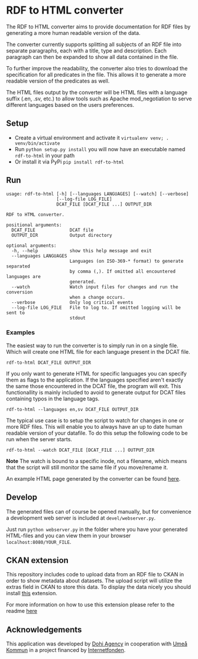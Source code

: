 # RDF to HTML converter

The RDF to HTML converter aims to provide documentation for RDF files by generating
a more human readable version of the data.

The converter currently supports splitting all subjects of an RDF file into separate paragraphs,
each with a title, type and description. Each paragraph can then be expanded to show all data
contained in the file.

To further improve the readability, the converter also tries to download the specification
for all predicates in the file. This allows it to generate a more readable version of the predicates
as well.

The HTML files output by the converter will be HTML files with a language suffix (.en, .sv, etc.)
to allow tools such as Apache mod_negotiation to serve different languages based on the users
preferences.

## Setup
* Create a virtual environment and activate it `virtualenv venv; . venv/bin/activate`
* Run `python setup.py install` you will now have an executable named `rdf-to-html` in your path
* Or install it via PyPi `pip install rdf-to-html`

## Run

    usage: rdf-to-html [-h] [--languages LANGUAGES] [--watch] [--verbose]
                       [--log-file LOG_FILE]
                       DCAT_FILE [DCAT_FILE ...] OUTPUT_DIR

    RDF to HTML converter.

    positional arguments:
      DCAT_FILE             DCAT file
      OUTPUT_DIR            Output directory

    optional arguments:
      -h, --help            show this help message and exit
      --languages LANGUAGES
                            Languages (on ISO-369-* format) to generate separated
                            by comma (,). If omitted all encountered languages are
                            generated.
      --watch               Watch input files for changes and run the conversion
                            when a change occurs.
      --verbose             Only log critical events
      --log-file LOG_FILE   File to log to. If omitted logging will be sent to
                            stdout


### Examples
The easiest way to run the converter is to simply run in on a single file.
Which will create one HTML file for each language present in the DCAT file.

    rdf-to-html DCAT_FILE OUTPUT_DIR

If you only want to generate HTML for specific languages you can specify them as
flags to the application. If the languages specified aren't exactly the same those encountered in the DCAT file, the program will exit.
This functionallity is mainly included to avoid to generate output for DCAT files containing typos in the language tags.

    rdf-to-html --languages en,sv DCAT_FILE OUTPUT_DIR

The typical use case is to setup the script to watch for changes in one or more RDF files.
This will enable you to always have an up to date human readable version of your datafile.
To do this setup the following code to be run when the server starts.

    rdf-to-html --watch DCAT_FILE [DCAT_FILE ...] OUTPUT_DIR

**Note** The watch is bound to a specific inode, not a filename, which means that the script
will still monitor the same file if you move/rename it.

An example HTML page generated by the converter can be found [here](http://opennorth.se/datasets/dcat).

## Develop
The generated files can of course be opened manually, but for convenience
a development web server is included at `devel/webserver.py`.

Just run `python webserver.py` in the folder where you have your
generated HTML-files and you can view them in your browser `localhost:8080/YOUR_FILE`.

## CKAN extension
This repository includes code to upload data from an RDF file to CKAN in order to show metadata about datasets. The upload script will utilize the extras field in CKAN to store this data. To 
display the data nicely you should install [this](https://github.com/openumea/ckanext-rdf-to-html) extension.

For more information on how to use this extension please refer to the readme [here](https://github.com/openumea/ckanext-rdf-to-html)

## Acknowledgements

This application was developed by [Dohi Agency](http://dohi.se/agency) in cooperation with
[Umeå Kommun](http://umea.se) in a project financed by
[Internetfonden](https://www.iis.se/vad-vi-gor/internetfonden/).
